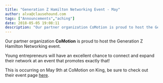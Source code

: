 ```yaml
---
title: "Generation Z Hamilton Networking Event - May"
author: alva@clausehound.com
tags: ["Announcements","aching"]
date: 2018-05-05 19:08:11
description: "Our partner organization CoMotion is proud to host the Generation Z Hamilton Networking event this May 9th!"
---
```




Our partner organization **CoMotion** is proud to host the Generation Z Hamilton Networking event.

Young entrepreneurs will have an excellent chance to connect and expand their network at an event that promotes exactly that!

This is occurring on May 9th at CoMotion on King, be sure to check out their event page [here](https://bruha.com/event/3295).
